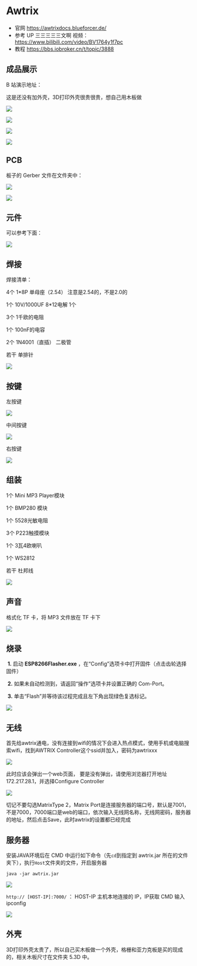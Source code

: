 # Awtrix

- 官网 https://awtrixdocs.blueforcer.de/
- 参考 UP 三三三三三文啊 视频：https://www.bilibili.com/video/BV1764y1f7pc
- 教程 https://bbs.iobroker.cn/t/topic/3888

## 成品展示

B 站演示地址：

这是还没有加外壳，3D打印外壳很贵很贵，想自己用木板做

![](/images/11.jpg)

![](/images/12.jpg)

![](/images/13.jpg)

![](/images/15.jpg)

## PCB

板子的 Gerber 文件在文件夹中：

![](/images/1.png)

![](/images/2.png)

## 元件

可以参考下面：

![](/images/3.png)



## 焊接

焊接清单：

4个 1*8P 单母座（2.54） 注意是2.54的，不是2.0的

1个 10V/1000UF 8*12电解 1个

3个  1千欧的电阻

1个 100nF的电容

2个 1N4001（直插） 二极管

若干 单排针

![](/images/hj_1.jpg)

## 按键

左按键

![](/images/l.jpg)

中间按键

![](/images/m.jpg)

右按键

![](/images/r.jpg)

## 组装

1个 Mini MP3 Player模块

1个 BMP280 模块

1个 5528光敏电阻

3个 P223触摸模块

1个 3瓦4欧喇叭

1个 WS2812

若干 杜邦线

![](/images/zz_1.jpg)

## 声音

格式化 TF 卡，将 MP3 文件放在 TF 卡下

![](/images/6.png)

## 烧录

​	**1.** 启动 **ESP8266Flasher.exe** ，在“Config”选项卡中打开固件（点击齿轮选择固件） 

​	**2.** 如果未自动检测到，请返回“操作”选项卡并设置正确的 Com-Port。 

​	**3.** 单击“Flash”并等待该过程完成且左下角出现绿色复选标记。 

![](/images/gj.jpg)

## 无线

首先给awtrix通电，没有连接到wifi的情况下会进入热点模式，使用手机或电脑搜索wifi，找到AWTRIX Controller这个ssid并加入，密码为awtrixxx

![](/images/4.png)

此时应该会弹出一个web页面， 要是没有弹出，请使用浏览器打开地址172.217.28.1，并选择Configure Controller

![](/images/5.png)

切记不要勾选MatrixType 2，Matrix Port是连接服务器的端口号，默认是7001，不是7000，7000端口是web的端口，依次输入无线网名称，无线网密码，服务器的地址，然后点击Save，此时awtrix的设置都已经完成

## 服务器

安装JAVA环境后在 CMD 中运行如下命令（先`cd`到指定到 awtrix.jar 所在的文件夹下），执行`Host`文件夹的文件，开启服务器

`java -jar awtrix.jar`

![](/images/fwq.jpg)

`http:// [HOST-IP]:7000/` ： HOST-IP 主机本地连接的 IP，IP获取 CMD 输入 ipconfig

![](/images/zx.jpg)

## 外壳

3D打印外壳太贵了，所以自己买木板做一个外壳，格栅和亚力克板是买的现成的，相关木板尺寸在文件夹 5.3D 中。
